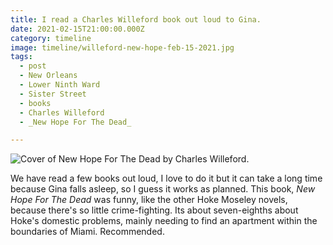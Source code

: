 ```yaml
---
title: I read a Charles Willeford book out loud to Gina.
date: 2021-02-15T21:00:00.000Z
category: timeline
image: timeline/willeford-new-hope-feb-15-2021.jpg
tags:
  - post
  - New Orleans
  - Lower Ninth Ward
  - Sister Street
  - books
  - Charles Willeford
  - _New Hope For The Dead_

---
```


![Cover of New Hope For The Dead by Charles Willeford.](/static/img/timeline/willeford-new-hope-feb-15-2021.jpg)

We have read a few books out loud, I love to do it but it can take a long time because Gina falls asleep, so I guess it works as planned. This book, _New Hope For The Dead_ was funny, like the other Hoke Moseley novels, because there's so little crime-fighting. Its about seven-eighths about Hoke's domestic problems, mainly needing to find an apartment within the boundaries of Miami. Recommended.